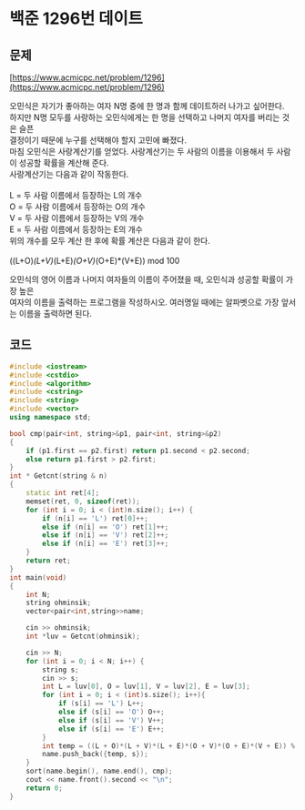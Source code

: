 # 백준 1296번 데이트

## 문제

[https://www.acmicpc.net/problem/1296](https://www.acmicpc.net/problem/1296)

오민식은 자기가 좋아하는 여자 N명 중에 한 명과 함께 데이트하러 나가고 싶어한다. </br>
하지만 N명 모두를 사랑하는 오민식에게는 한 명을 선택하고 나머지 여자를 버리는 것은 슬픈 </br>
결정이기 때문에 누구를 선택해야 할지 고민에 빠졌다.</br>
마침 오민식은 사랑계산기를 얻었다. 사랑계산기는 두 사람의 이름을 이용해서 두 사람이 성공할 확률을 계산해 준다. </br>
사랑계산기는 다음과 같이 작동한다.</br>
</br>
L = 두 사람 이름에서 등장하는 L의 개수</br>
O = 두 사람 이름에서 등장하는 O의 개수</br>
V = 두 사람 이름에서 등장하는 V의 개수</br>
E = 두 사람 이름에서 등장하는 E의 개수</br>
위의 개수를 모두 계산 한 후에 확률 계산은 다음과 같이 한다.</br>
</br>
((L+O)*(L+V)*(L+E)*(O+V)*(O+E)*(V+E)) mod 100 </br>

오민식의 영어 이름과 나머지 여자들의 이름이 주어졌을 때, 오민식과 성공할 확률이 가장 높은</br>
여자의 이름을 출력하는 프로그램을 작성하시오. 여러명일 때에는 알파벳으로 가장 앞서는 이름을 출력하면 된다.</br>

## 코드
```c++
#include <iostream>
#include <cstdio>
#include <algorithm>
#include <cstring>
#include <string>
#include <vector>
using namespace std;

bool cmp(pair<int, string>&p1, pair<int, string>&p2)
{
	if (p1.first == p2.first) return p1.second < p2.second;
	else return p1.first > p2.first;
}
int * Getcnt(string & n)
{
	static int ret[4];
	memset(ret, 0, sizeof(ret));
	for (int i = 0; i < (int)n.size(); i++) {
		if (n[i] == 'L') ret[0]++;
		else if (n[i] == 'O') ret[1]++;
		else if (n[i] == 'V') ret[2]++;
		else if (n[i] == 'E') ret[3]++;
	}
	return ret;
}
int main(void)
{
	int N;
	string ohminsik;
	vector<pair<int,string>>name;

	cin >> ohminsik;                                                        // 오민식으로만 입력이 주어지지 않는다... 이거 때문에 삽질
	int *luv = Getcnt(ohminsik);                                            // 민식이이름 LOVE 카운트

	cin >> N;
	for (int i = 0; i < N; i++) {
		string s;
		cin >> s;
		int L = luv[0], O = luv[1], V = luv[2], E = luv[3];
		for (int i = 0; i < (int)s.size(); i++){
			if (s[i] == 'L') L++;
			else if (s[i] == 'O') O++;
			else if (s[i] == 'V') V++;
			else if (s[i] == 'E') E++;
		}
		int temp = ((L + O)*(L + V)*(L + E)*(O + V)*(O + E)*(V + E)) % 100;
		name.push_back({temp, s});
	}
	sort(name.begin(), name.end(), cmp);                                    // 정렬 값이 같을시 이름순
	cout << name.front().second << "\n";
	return 0;
}
```


